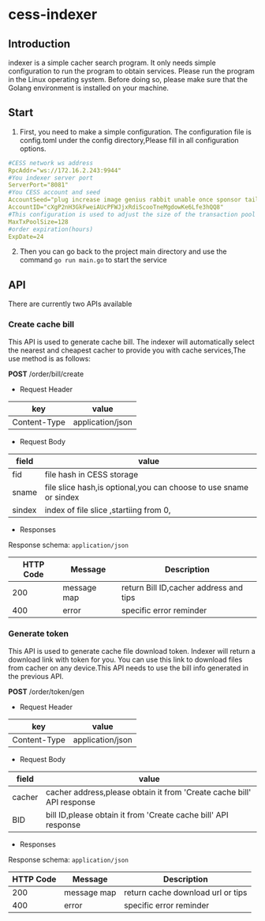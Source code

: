 # cess-indexer
## Introduction
indexer is a simple cacher search program. It only needs simple configuration to run the program to obtain services. Please run the program in the Linux operating system. Before doing so, please make sure that the Golang environment is installed on your machine.
## Start
1. First, you need to make a simple configuration. The configuration file is config.toml under the config directory,Please fill in all configuration options.
```yaml
#CESS network ws address
RpcAddr="ws://172.16.2.243:9944"
#You indexer server port
ServerPort="8081"
#You CESS account and seed
AccountSeed="plug increase image genius rabbit unable once sponsor tail castle wet fan"
AccountID="cXgP2nH3GkFweiAUcPFWJjxRdiScooTneMgdowKe6Lfe3hQQ8"
#This configuration is used to adjust the size of the transaction pool
MaxTxPoolSize=128
#order expiration(hours)
ExpDate=24
```
2. Then you can go back to the project main directory and use the command `go run main.go` to start the service

## API

There are currently two APIs available

### Create cache bill

This API is used to generate cache bill. The indexer will automatically select the nearest and cheapest cacher to provide you with cache services,The use method is as follows:

**POST** /order/bill/create

- Request Header

| key          | value            |
| ------------ | ---------------- |
| Content-Type | application/json |

- Request Body

| field  | value                                                        |
| ------ | ------------------------------------------------------------ |
| fid    | file hash in CESS storage                                    |
| sname  | file slice hash,is optional,you can choose to use sname or sindex |
| sindex | index of file slice ,startiing from 0,                       |

- Responses

Response schema: `application/json`

| HTTP Code | Message     | Description                            |
| --------- | ----------- | -------------------------------------- |
| 200       | message map | return Bill ID,cacher address and tips |
| 400       | error       | specific error reminder                |

### Generate token

This API is used to generate cache file download token. Indexer will return a download link with token for you. You can use this link to download files from cacher on any device.This API needs to use the bill info generated in the previous API.

**POST** /order/token/gen

- Request Header

| key          | value            |
| ------------ | ---------------- |
| Content-Type | application/json |

- Request Body

| field  | value                                                        |
| ------ | ------------------------------------------------------------ |
| cacher | cacher address,please obtain it from 'Create cache bill' API response |
| BID    | bill ID,please obtain it from 'Create cache bill' API response |

- Responses

Response schema: `application/json`

| HTTP Code | Message     | Description                       |
| --------- | ----------- | --------------------------------- |
| 200       | message map | return cache download url or tips |
| 400       | error       | specific error reminder           |
